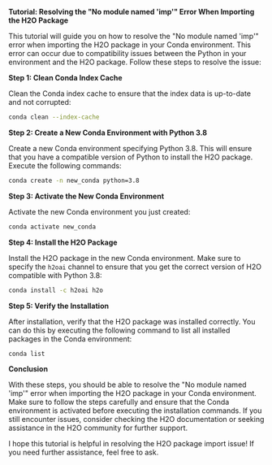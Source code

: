 **Tutorial: Resolving the "No module named 'imp'" Error When Importing the H2O Package**

This tutorial will guide you on how to resolve the "No module named 'imp'" error when importing the H2O package in your Conda environment. This error can occur due to compatibility issues between the Python in your environment and the H2O package. Follow these steps to resolve the issue:

**Step 1: Clean Conda Index Cache**

Clean the Conda index cache to ensure that the index data is up-to-date and not corrupted:

```bash
conda clean --index-cache
```

**Step 2: Create a New Conda Environment with Python 3.8**

Create a new Conda environment specifying Python 3.8. This will ensure that you have a compatible version of Python to install the H2O package. Execute the following commands:

```bash
conda create -n new_conda python=3.8
```

**Step 3: Activate the New Conda Environment**

Activate the new Conda environment you just created:

```bash
conda activate new_conda
```

**Step 4: Install the H2O Package**

Install the H2O package in the new Conda environment. Make sure to specify the `h2oai` channel to ensure that you get the correct version of H2O compatible with Python 3.8:

```bash
conda install -c h2oai h2o
```

**Step 5: Verify the Installation**

After installation, verify that the H2O package was installed correctly. You can do this by executing the following command to list all installed packages in the Conda environment:

```bash
conda list
```

**Conclusion**

With these steps, you should be able to resolve the "No module named 'imp'" error when importing the H2O package in your Conda environment. Make sure to follow the steps carefully and ensure that the Conda environment is activated before executing the installation commands. If you still encounter issues, consider checking the H2O documentation or seeking assistance in the H2O community for further support.

I hope this tutorial is helpful in resolving the H2O package import issue! If you need further assistance, feel free to ask.
